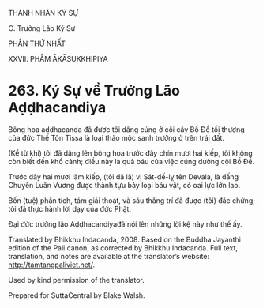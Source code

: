 THÁNH NHÂN KÝ SỰ

C. Trưởng Lão Ký Sự

PHẦN THỨ NHẤT

XXVII. PHẨM ĀKĀSUKKHIPIYA

# 263\. Ký Sự về Trưởng Lão Aḍḍhacandiya

Bông hoa aḍḍhacanda đã được tôi dâng cúng ở cội cây Bồ Đề tối thượng của đức Thế Tôn Tissa là loại thảo mộc sanh trưởng ở trên trái đất.

(Kể từ khi) tôi đã dâng lên bông hoa trước đây chín mươi hai kiếp, tôi không còn biết đến khổ cảnh; điều này là quả báu của việc cúng dường cội Bồ Đề.

Trước đây hai mươi lăm kiếp, (tôi đã là) vị Sát-đế-lỵ tên Devala, là đấng Chuyển Luân Vương được thành tựu bảy loại báu vật, có oai lực lớn lao.

Bốn (tuệ) phân tích, tám giải thoát, và sáu thắng trí đã được (tôi) đắc chứng; tôi đã thực hành lời dạy của đức Phật.

Đại đức trưởng lão Aḍḍhacandiyađã nói lên những lời kệ này như thế ấy.

Translated by Bhikkhu Indacanda, 2008. Based on the Buddha Jayanthi edition of the Pali canon, as corrected by Bhikkhu Indacanda. Full text, translation, and notes are available at the translator’s website: http://tamtangpaliviet.net/.

Used by kind permission of the translator.

Prepared for SuttaCentral by Blake Walsh.